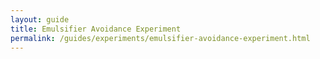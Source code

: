 ```yaml
---
layout: guide
title: Emulsifier Avoidance Experiment
permalink: /guides/experiments/emulsifier-avoidance-experiment.html
---
```


